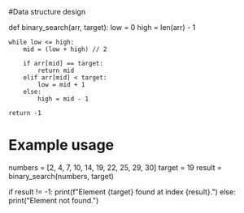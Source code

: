 #Data structure design

def binary_search(arr, target):
    low = 0
    high = len(arr) - 1

    while low <= high:
        mid = (low + high) // 2

        if arr[mid] == target:
            return mid
        elif arr[mid] < target:
            low = mid + 1
        else:
            high = mid - 1

    return -1

# Example usage
numbers = [2, 4, 7, 10, 14, 19, 22, 25, 29, 30]
target = 19
result = binary_search(numbers, target)

if result != -1:
    print(f"Element {target} found at index {result}.")
else:
    print("Element not found.")


